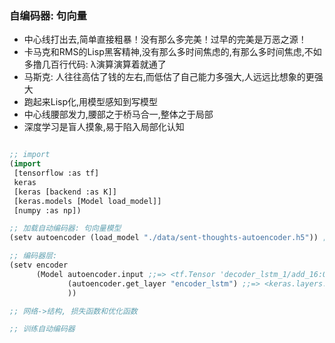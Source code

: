 ### 自编码器: 句向量
* 中心线打出去,简单直接粗暴！没有那么多完美！过早的完美是万恶之源！
* 卡马克和RMS的Lisp黑客精神,没有那么多时间焦虑的,有那么多时间焦虑,不如多撸几百行代码: λ演算演算着就通了
* 马斯克: 人往往高估了钱的左右,而低估了自己能力多强大,人远远比想象的更强大
* 跑起来Lisp化,用模型感知到写模型
* 中心线腰部发力,腰部之于桥马合一,整体之于局部
* 深度学习是盲人摸象,易于陷入局部化认知

```lisp

;; import
(import
 [tensorflow :as tf]
 keras
 [keras [backend :as K]]
 [keras.models [Model load_model]]
 [numpy :as np])

;; 加载自动编码器: 句向量模型
(setv autoencoder (load_model "./data/sent-thoughts-autoencoder.h5")) ;;=> 23M

;; 编码器层:
(setv encoder
      (Model autoencoder.input ;;=> <tf.Tensor 'decoder_lstm_1/add_16:0' shape=(?, ?, 100) dtype=float32>
             (autoencoder.get_layer "encoder_lstm") ;;=> <keras.layers.wrappers.Bidirectional object at 0x7f43c7ff5dd8>
             ))

;; 网络->结构, 损失函数和优化函数

;; 训练自动编码器

```
